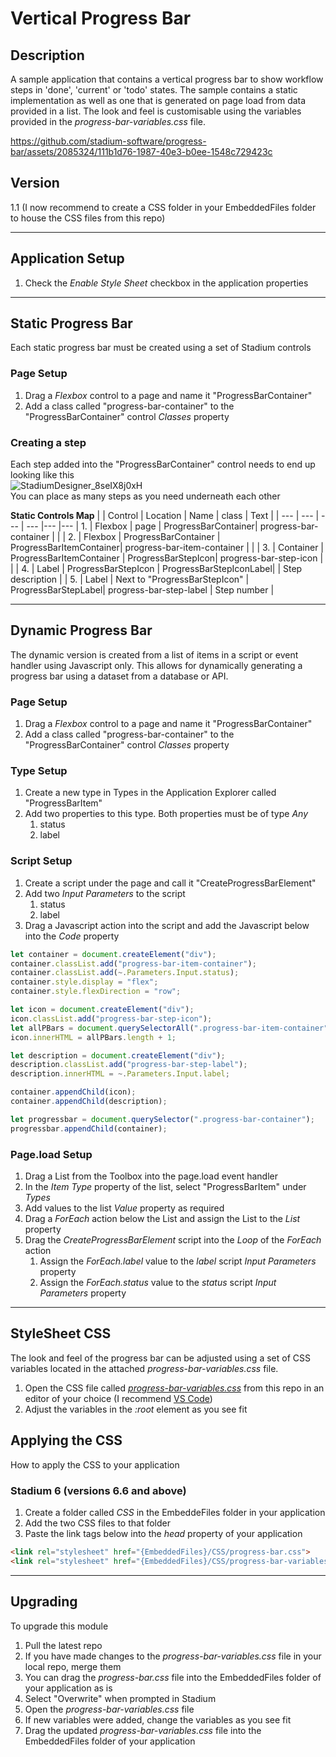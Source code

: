 # Vertical Progress Bar

## Description
A sample application that contains a vertical progress bar to show workflow steps in 'done', 'current' or 'todo' states. The sample contains a static implementation as well as one that is generated on page load from data provided in a list. The look and feel is customisable using the variables provided in the *progress-bar-variables.css* file. 

https://github.com/stadium-software/progress-bar/assets/2085324/111b1d76-1987-40e3-b0ee-1548c729423c

## Version
1.1 (I now recommend to create a CSS folder in your EmbeddedFiles folder to house the CSS files from this repo)

<hr>

## Application Setup
1. Check the *Enable Style Sheet* checkbox in the application properties

<hr>

## Static Progress Bar
Each static progress bar must be created using a set of Stadium controls

### Page Setup
1. Drag a *Flexbox* control to a page and name it "ProgressBarContainer"
2. Add a class called "progress-bar-container" to the "ProgressBarContainer" control *Classes* property 

### Creating a step
Each step added into the "ProgressBarContainer" control needs to end up looking like this<br>
![StadiumDesigner_8seIX8j0xH](https://github.com/stadium-software/progress-bar/assets/2085324/d73af593-e096-4eb0-b2ea-9cec0ba84a12)
<br>You can place as many steps as you need underneath each other

<strong>Static Controls Map</strong>
| | Control | Location | Name | class | Text |
| --- | --- | --- | --- |--- |---
| 1. | Flexbox | page | ProgressBarContainer| progress-bar-container | |
| 2. | Flexbox | ProgressBarContainer | ProgressBarItemContainer| progress-bar-item-container | |
| 3. | Container | ProgressBarItemContainer | ProgressBarStepIcon| progress-bar-step-icon | |
| 4. | Label | ProgressBarStepIcon | ProgressBarStepIconLabel|  | Step description |
| 5. | Label | Next to "ProgressBarStepIcon" | ProgressBarStepLabel| progress-bar-step-label | Step number |

<hr>

## Dynamic Progress Bar
The dynamic version is created from a list of items in a script or event handler using Javascript only. This allows for dynamically generating a progress bar using a dataset from a database or API. 

### Page Setup
1. Drag a *Flexbox* control to a page and name it "ProgressBarContainer"
2. Add a class called "progress-bar-container" to the "ProgressBarContainer" control *Classes* property 

### Type Setup
1. Create a new type in Types in the Application Explorer called "ProgressBarItem"
2. Add two properties to this type. Both properties must be of type *Any*
   1. status
   2. label

### Script Setup
1. Create a script under the page and call it "CreateProgressBarElement"
2. Add two *Input Parameters* to the script
   1. status
   2. label
3. Drag a Javascript action into the script and add the Javascript below into the *Code* property
```javascript
let container = document.createElement("div");
container.classList.add("progress-bar-item-container");
container.classList.add(~.Parameters.Input.status);
container.style.display = "flex";
container.style.flexDirection = "row";

let icon = document.createElement("div");
icon.classList.add("progress-bar-step-icon");
let allPBars = document.querySelectorAll(".progress-bar-item-container");
icon.innerHTML = allPBars.length + 1;

let description = document.createElement("div");
description.classList.add("progress-bar-step-label");
description.innerHTML = ~.Parameters.Input.label;

container.appendChild(icon);
container.appendChild(description);

let progressbar = document.querySelector(".progress-bar-container");
progressbar.appendChild(container);
```

### Page.load Setup
1. Drag a List from the Toolbox into the page.load event handler
2. In the *Item Type* property of the list, select "ProgressBarItem" under *Types*
3. Add values to the list *Value* property as required
4. Drag a *ForEach* action below the List and assign the List to the *List* property
5. Drag the *CreateProgressBarElement* script into the *Loop* of the *ForEach* action
    1.  Assign the *ForEach.label* value to the *label* script *Input Parameters* property
    2.  Assign the *ForEach.status* value to the *status* script *Input Parameters* property

<hr>

## StyleSheet CSS
The look and feel of the progress bar can be adjusted using a set of CSS variables located in the attached *progress-bar-variables.css* file. 

1. Open the CSS file called [*progress-bar-variables.css*](progress-bar-variables.css) from this repo in an editor of your choice (I recommend [VS Code](https://code.visualstudio.com/))
2. Adjust the variables in the *:root* element as you see fit

## Applying the CSS
How to apply the CSS to your application

### Stadium 6 (versions 6.6 and above)
1. Create a folder called *CSS* in the EmbeddeFiles folder in your application 
2. Add the two CSS files to that folder
3. Paste the link tags below into the *head* property of your application
```html
<link rel="stylesheet" href="{EmbeddedFiles}/CSS/progress-bar.css">
<link rel="stylesheet" href="{EmbeddedFiles}/CSS/progress-bar-variables.css">
``` 

<hr>

## Upgrading
To upgrade this module
1. Pull the latest repo
2. If you have made changes to the *progress-bar-variables.css* file in your local repo, merge them
3. You can drag the *progress-bar.css* file into the EmbeddedFiles folder of your application as is
4. Select "Overwrite" when prompted in Stadium
5. Open the *progress-bar-variables.css* file 
6. If new variables were added, change the variables as you see fit 
7. Drag the updated *progress-bar-variables.css* file into the EmbeddedFiles folder of your application

